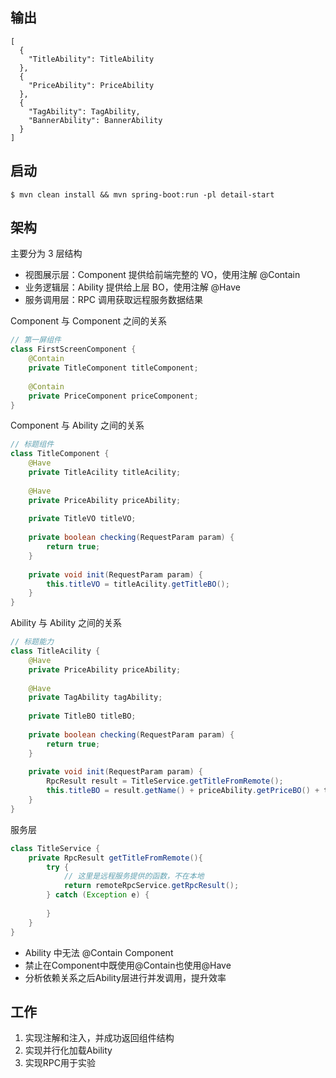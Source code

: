 ## 输出

```
[
  {
    "TitleAbility": TitleAbility
  },
  {
    "PriceAbility": PriceAbility
  },
  {
    "TagAbility": TagAbility,
    "BannerAbility": BannerAbility
  }
]
```


## 启动

```shell
$ mvn clean install && mvn spring-boot:run -pl detail-start
```


## 架构

主要分为 3 层结构

- 视图展示层：Component 提供给前端完整的 VO，使用注解 @Contain
- 业务逻辑层：Ability 提供给上层 BO，使用注解 @Have
- 服务调用层：RPC 调用获取远程服务数据结果

Component 与 Component 之间的关系

```java
// 第一屏组件
class FirstScreenComponent {
    @Contain
    private TitleComponent titleComponent;
    
    @Contain
    private PriceComponent priceComponent;
}
```


Component 与 Ability 之间的关系

```java
// 标题组件
class TitleComponent {
    @Have
    private TitleAcility titleAcility;
    
    @Have
    private PriceAbility priceAbility;
    
    private TitleVO titleVO;
    
    private boolean checking(RequestParam param) {
        return true;
    }
    
    private void init(RequestParam param) {
        this.titleVO = titleAcility.getTitleBO();
    }
}
```

Ability 与 Ability 之间的关系

```java
// 标题能力
class TitleAcility {
    @Have
    private PriceAbility priceAbility;
    
    @Have
    private TagAbility tagAbility;
    
    private TitleBO titleBO;
    
    private boolean checking(RequestParam param) {
        return true;
    }
        
    private void init(RequestParam param) {
        RpcResult result = TitleService.getTitleFromRemote();
        this.titleBO = result.getName() + priceAbility.getPriceBO() + tagAbility.getTagBO();
    }
}
```

服务层

```java
class TitleService {
    private RpcResult getTitleFromRemote(){
        try {
            // 这里是远程服务提供的函数，不在本地
            return remoteRpcService.getRpcResult();
        } catch (Exception e) {
            
        }
    }
}
```


- Ability 中无法 @Contain Component
- 禁止在Component中既使用@Contain也使用@Have
- 分析依赖关系之后Ability层进行并发调用，提升效率

## 工作

1. 实现注解和注入，并成功返回组件结构
2. 实现并行化加载Ability
3. 实现RPC用于实验